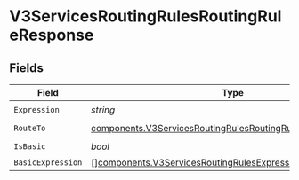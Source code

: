 # V3ServicesRoutingRulesRoutingRuleResponse


## Fields

| Field                                                                                                                                      | Type                                                                                                                                       | Required                                                                                                                                   | Description                                                                                                                                |
| ------------------------------------------------------------------------------------------------------------------------------------------ | ------------------------------------------------------------------------------------------------------------------------------------------ | ------------------------------------------------------------------------------------------------------------------------------------------ | ------------------------------------------------------------------------------------------------------------------------------------------ |
| `Expression`                                                                                                                               | *string*                                                                                                                                   | :heavy_check_mark:                                                                                                                         | N/A                                                                                                                                        |
| `RouteTo`                                                                                                                                  | [components.V3ServicesRoutingRulesRoutingRuleResponseRouteTo](../../models/components/v3servicesroutingrulesroutingruleresponserouteto.md) | :heavy_check_mark:                                                                                                                         | N/A                                                                                                                                        |
| `IsBasic`                                                                                                                                  | *bool*                                                                                                                                     | :heavy_check_mark:                                                                                                                         | N/A                                                                                                                                        |
| `BasicExpression`                                                                                                                          | [][components.V3ServicesRoutingRulesExpressionBranch](../../models/components/v3servicesroutingrulesexpressionbranch.md)                   | :heavy_minus_sign:                                                                                                                         | N/A                                                                                                                                        |